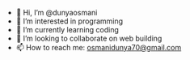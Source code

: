 - 👋 Hi, I’m @dunyaosmani
- 👀 I’m interested in programming 
- 🌱 I’m currently learning coding 
- 💞️ I’m looking to collaborate on web building
- 📫 How to reach me: osmanidunya70@gmail.com

<!---
dunyaosmani/dunyaosmani is a ✨ special ✨ repository because its `README.md` (this file) appears on your GitHub profile.
You can click the Preview link to take a look at your changes.
--->

